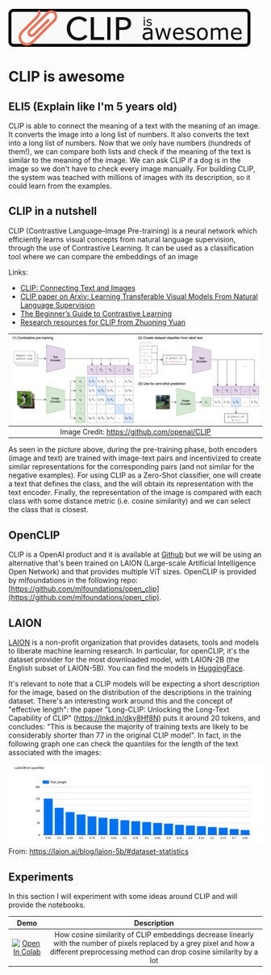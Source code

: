 ![CLIP_LOGO](./images/clip_is_awesome.png)
# CLIP is awesome 

## ELI5 (Explain like I'm 5 years old)
CLIP is able to connect the meaning of a text with the meaning of an image. It converts the image into a long list of numbers. It also converts the text into a long list of numbers. Now that we only have numbers (hundreds of them!), we can compare both lists and check if the meaning of the text is similar to the meaning of the image. We can ask CLIP if a dog is in the image so we don't have to check every image manually. For building CLIP, the system was teached with millions of images with its description, so it could learn from the examples.

## CLIP in a nutshell

CLIP (Contrastive Language–Image Pre-training) is a neural network which efficiently learns visual concepts from natural language supervision, through the use of Contrastive Learning. It can be used as a classification tool where we can compare the embeddings of an image 

Links:

- [CLIP: Connecting Text and Images](https://openai.com/blog/clip/)
- [CLIP paper on Arxiv: Learning Transferable Visual Models From Natural Language Supervision](https://arxiv.org/abs/2103.00020)
- [The Beginner’s Guide to Contrastive Learning](https://www.v7labs.com/blog/contrastive-learning-guide)
- [Research resources for CLIP from Zhuoning Yuan](https://github.com/yzhuoning/Awesome-CLIP/tree/main)

| ![CLIP](https://raw.githubusercontent.com/joaquincabezas/clip_is_awesome/main/images/CLIP.png) |
|:--:|
| Image Credit: https://github.com/openai/CLIP |

As seen in the picture above, during the pre-training phase, both encoders (image and text) are trained with image-text pairs and incentivized to create similar representations for the corresponding pairs (and not similar for the negative examples). For using CLIP as a Zero-Shot classifier, one will create a text that defines the class, and the will obtain its representation with the text encoder. Finally, the representation of the image is compared with each class with some distance metric (i.e. cosine similarity) and we can select the class that is closest.

## OpenCLIP

CLIP is a OpenAI product and it is available at [Github](https://github.com/openai/CLIP) but we will be using an alternative that's been trained on LAION (Large-scale Artificial Intelligence Open Network) and that provides multiple ViT sizes. OpenCLIP is provided by mlfoundations in the following repo: [https://github.com/mlfoundations/open_clip](https://github.com/mlfoundations/open_clip).

## LAION

[LAION](https://laion.ai/) is a non-profit organization that provides datasets, tools and models to liberate machine learning research. In particular, for openCLIP, it's the dataset provider for the most downloaded model, with LAION-2B (the English subset of LAION-5B). You can find the models in [HuggingFace](https://huggingface.co/collections/laion/openclip-laion-2b-64fcade42d20ced4e9389b30).

It's relevant to note that a CLIP models will be expecting a short description for the image, based on the distribution of the descriptions in the training dataset. There's an interesting work around this and the concept of "effective length": the paper "Long-CLIP: Unlocking the Long-Text Capability of CLIP" (https://lnkd.in/dky8Hf8N) puts it around 20 tokens, and concludes: "This is because the majority of training texts are likely to be considerably shorter than 77 in the original CLIP model". In fact, in the following graph one can check the quantiles for the length of the text associated with the images:

![laion_2b_quantiles](./images/laion_2b_quantiles.png)
From: https://laion.ai/blog/laion-5b/#dataset-statistics

## Experiments

In this section I will experiment with some ideas around CLIP and will provide the notebooks.

| Demo | Description |
|:-:|:-:|
|[![Open In Colab](https://colab.research.google.com/assets/colab-badge.svg)](https://colab.research.google.com/drive/1rMBPx3Yu8WA3busCTcdSRmvyOtFBB0yc)| How cosine similarity of CLIP embeddings decrease linearly with the number of pixels replaced by a grey pixel and how a different preprocessing method can drop cosine similarity by a lot|


